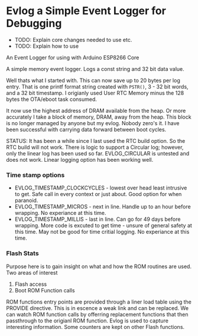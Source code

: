 # Evlog a Simple Event Logger for Debugging
* TODO: Explain core changes needed to use etc.
* TODO: Explain how to use

An Event Logger for using with Arduino ESP8266 Core

A simple memory event logger. Logs a const string and 32 bit data value.

Well thats what I started with. This can now save up to 20 bytes per log
entry. That is one printf format string created with `PSTR()`, 3 - 32 bit
words, and a 32 bit timestamp. I origianly used User RTC Memory minus the 128
bytes the OTA/eboot task consumed.

It now use the highest address of DRAM available from the heap. Or more
accurately I take a block of memory, DRAM, away from the heap. This block is
no longer managed by anyone but my evlog. Nobody zero's it. I have been
successful with carrying data forward between boot cycles.

STATUS: It has been a while since I last used the RTC build option. So the
RTC build will not work. There is logic to support a Circular log; however,
only the linear log has been used so far. EVLOG_CIRCULAR is untested and
does not work. Linear logging option has been working well.

### Time stamp options
* EVLOG_TIMESTAMP_CLOCKCYCLES - lowest over head least intrusive to get. Safe
call in every context or just about. Good option for when paranoid.
* EVLOG_TIMESTAMP_MICROS - next in line. Handle up to an hour before wrapping.
No experiance at this time.
* EVLOG_TIMESTAMP_MILLIS - last in line. Can go for 49 days before wrapping.
More code is excuted to get time - unsure of general safety at this time.
May not be good for time critial logging. No experiance at this time.

### Flash Stats
Purpose here is to gain insight on what and how the ROM routines are used.
Two areas of interest
  1) Flash access
  2) Boot ROM Function calls

ROM functions entry points are provided through a liner load table using the
PROVIDE directive. This is in escence a weak link and can be replaced. We
can watch ROM function calls by offerring replacement functions that  then
passthrough to the origianl ROM function. Evlog is used to capture
interesting information. Some counters are kept on other Flash functions.

